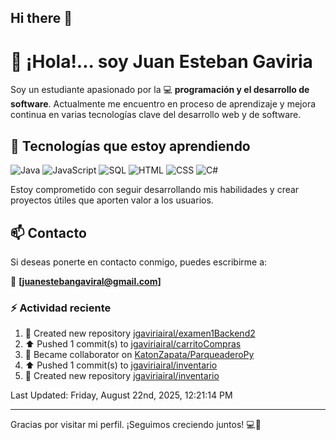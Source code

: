 ## Hi there 👋

# 👋 ¡Hola!... soy Juan Esteban Gaviria 

Soy un estudiante apasionado por la 
:computer: **programación y el desarrollo de software**. 
Actualmente me encuentro en proceso de aprendizaje y mejora continua en varias tecnologías clave del desarrollo web y de software.

## 🚀 Tecnologías que estoy aprendiendo

<p align="left">
  <img src="https://img.shields.io/badge/Java-007396?style=for-the-badge&logo=java&logoColor=white" alt="Java" />
  <img src="https://img.shields.io/badge/JavaScript-F7DF1E?style=for-the-badge&logo=javascript&logoColor=black" alt="JavaScript" />
  <img src="https://img.shields.io/badge/SQL-4479A1?style=for-the-badge&logo=postgresql&logoColor=white" alt="SQL" />
  <img src="https://img.shields.io/badge/HTML5-E34F26?style=for-the-badge&logo=html5&logoColor=white" alt="HTML" />
  <img src="https://img.shields.io/badge/CSS3-1572B6?style=for-the-badge&logo=css3&logoColor=white" alt="CSS" />
  <img src="https://img.shields.io/badge/C%23-239120?style=for-the-badge&logo=c-sharp&logoColor=white" alt="C#" />
</p>

Estoy comprometido con seguir desarrollando mis habilidades y crear proyectos útiles que aporten valor a los usuarios.

## 📫 Contacto

Si deseas ponerte en contacto conmigo, puedes escribirme a:

📧 **[juanestebangaviral@gmail.com]**


### :zap: Actividad reciente
<!--RECENT_ACTIVITY:start-->
1. 📔 Created new repository [jgaviriairal/examen1Backend2](https://github.com/jgaviriairal/examen1Backend2)<br>
2. ⬆️ Pushed 1 commit(s) to [jgaviriairal/carritoCompras](https://github.com/jgaviriairal/carritoCompras)<br>
3. 🤝 Became collaborator on [KatonZapata/ParqueaderoPy](https://github.com/KatonZapata/ParqueaderoPy)<br>
4. ⬆️ Pushed 1 commit(s) to [jgaviriairal/inventario](https://github.com/jgaviriairal/inventario)<br>
5. 📔 Created new repository [jgaviriairal/inventario](https://github.com/jgaviriairal/inventario)<br>
<!--RECENT_ACTIVITY:end-->

<!--RECENT_ACTIVITY:last_update-->
Last Updated: Friday, August 22nd, 2025, 12:21:14 PM
<!--RECENT_ACTIVITY:last_update_end-->

---

Gracias por visitar mi perfil. ¡Seguimos creciendo juntos! 💻🌱
